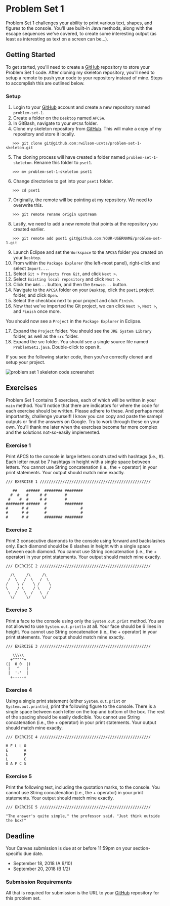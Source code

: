 # Problem Set 1

Problem Set 1 challenges your ability to print various text, shapes, and figures to the console. You'll use built-in Java methods, along with the escape sequences we've covered, to create some interesting output (as least as interesting as text on a screen can be...).

## Getting Started

To get started, you'll need to create a [GitHub](https://github.com/) repository to store your Problem Set 1 code. After cloning my skeleton repository, you'll need to setup a remote to push your code to your repository instead of mine. Steps to accomplish this are outlined below.

### Setup

01. Login to your [GitHub](https://github.com/) account and create a new repository named ```problem-set-1```.
02. Create a folder on the ```Desktop``` named ```APCSA```.
03. In GitBash, navigate to your ```APCSA``` folder.
04. Clone my skeleton repository from [GitHub](https://github.com/). This will make a copy of my repository and store it locally.
```
   >>> git clone git@github.com:rwilson-ucvts/problem-set-1-skeleton.git
```
05. The cloning process will have created a folder named ```problem-set-1-skeleton```. Rename this folder to ```pset1```.
```
   >>> mv problem-set-1-skeleton pset1
```
06. Change directories to get into your ```pset1``` folder.
```
   >>> cd pset1
```
07. Originally, the remote will be pointing at my repository. We need to overwrite this.
```
   >>> git remote rename origin upstream
```
08. Lastly, we need to add a new remote that points at the repository you created earlier.
```
   >>> git remote add pset1 git@github.com:YOUR-USERNAME/problem-set-1.git
```
09. Launch Eclipse and set the ```Workspace``` to the ```APCSA``` folder you created on your ```Desktop```.
10. From within the ```Package Explorer``` (the left-most panel), right-click and select ```Import...```.
11. Select ```Git > Projects from Git```, and click ```Next >```.
12. Select ```Existing local repository``` and click ```Next >```.
13. Click the ```Add...``` button, and then the ```Browse...``` button.
14. Navigate to the ```APCSA``` folder on your ```Desktop```, click the ```pset1``` project folder, and click ```Open```.
15. Select the checkbox next to your project and click ```Finish```.
16. Now that we've imported the Git project, we can click ```Next >```, ```Next >```, and ```Finish``` once more.

You should now see a ```Project``` in the ```Package Explorer``` in Eclipse.

17. Expand the ```Project``` folder. You should see the ```JRE System Library``` folder, as well as the ```src``` folder.
18. Expand the src folder. You should see a single source file named ```ProblemSet1.java```. Double-click to open it.

If you see the following starter code, then you've correctly cloned and setup your project.

![problem set 1 skeleton code screenshot](https://www.ucvts.tec.nj.us/cms/lib/NJ03001805/Centricity/domain/760/apcsa-images/pset1-skeleton.png)

## Exercises

Problem Set 1 contains 5 exercises, each of which will be written in your ```main``` method. You'll notice that there are indicators for where the code for each exercise should be written. Please adhere to these. And perhaps most importantly, challenge yourself! I know you can copy and paste the samepl outputs or find the answers on Google. Try to work through these on your own. You'll thank me later when the exercises become far more complex and the solutions not-so-easily implemented.

### Exercise 1

Print APCS to the console in large letters constructed with hashtags (i.e., #). Each letter must be 7 hashtags in height with a single space between letters. You cannot use String concatenation (i.e., the + operator) in your print statements. Your output should match mine exactly.
```
/// EXERCISE 1 /////////////////////////////////////////////////

   ##    ######  ######## ########
  #  #   #     # #        #
 #    #  #     # #        #
######## ######  #        ########
#      # #       #               #
#      # #       #               #
#      # #       ######## ########
```

### Exercise 2

Print 3 consecutive diamonds to the console using forward and backslashes only. Each diamond should be 6 slashes in height with a single space between each diamond. You cannot use String concatenation (i.e., the + operator) in your print statements. Your output should match mine exactly.
```
/// EXERCISE 2 /////////////////////////////////////////////////

  /\     /\     /\
 /  \   /  \   /  \
/    \ /    \ /    \
\    / \    / \    /
 \  /   \  /   \  /
  \/     \/     \/
```

### Exercise 3

Print a face to the console using only the ```System.out.print``` method. You are not allowed to use ```System.out.println``` at all. Your face should be 6 lines in height. You cannot use String concatenation (i.e., the + operator) in your print statements. Your output should match mine exactly.
```
/// EXERCISE 3 /////////////////////////////////////////////////

   \\\\\
  +"""""+
(|  0 0  |)
 |   ^   |
 |  '-'  |
  +-----+
```

### Exercise 4

Using a single print statement (either ```System.out.print``` or ```System.out.println```), print the following figure to the console. There is a single space between each letter on the top and bottom of the box. The rest of the spacing should be easily dedicible. You cannot use String concatenation (i.e., the + operator) in your print statements. Your output should match mine exactly. 
```
/// EXERCISE 4 /////////////////////////////////////////////////

H E L L O
E       A
L       P
L       C
O A P C S
```

### Exercise 5

Print the following text, including the quotation marks, to the console. You cannot use String concatenation (i.e., the + operator) in your print statements. Your output should match mine exactly.
```
/// EXERCISE 5 /////////////////////////////////////////////////

"The answer's quite simple," the professor said. "Just think outside the box!"
```

## Deadline

Your Canvas submission is due at or before 11:59pm on your section-specific due date.
* September 18, 2018 (A 9/10)
* September 20, 2018 (B 1/2)

### Submission Requirements

All that is required for submission is the URL to your [GitHub](https://github.com/) repository for this problem set.
